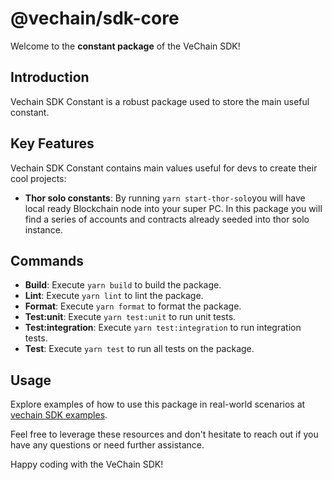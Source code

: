 # @vechain/sdk-core

Welcome to the **constant package** of the VeChain SDK!

## Introduction

Vechain SDK Constant is a robust package used to store the main useful constant.

## Key Features

Vechain SDK Constant contains main values useful for devs to create their cool projects:

- **Thor solo constants**: By running `yarn start-thor-solo`you will have local ready Blockchain node into your super PC. In this package you will find a series of accounts and contracts already seeded into thor solo instance.

## Commands

- **Build**: Execute `yarn build` to build the package.
- **Lint**: Execute `yarn lint` to lint the package.
- **Format**: Execute `yarn format` to format the package.
- **Test:unit**: Execute `yarn test:unit` to run unit tests.
- **Test:integration**: Execute `yarn test:integration` to run integration tests.
- **Test**: Execute `yarn test` to run all tests on the package.

## Usage

Explore examples of how to use this package in real-world scenarios at [vechain SDK examples](https://github.com/vechain/vechain-sdk/tree/main/docs/examples).

Feel free to leverage these resources and don't hesitate to reach out if you have any questions or need further assistance.

Happy coding with the VeChain SDK!
